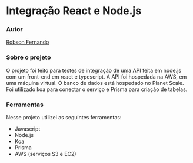 # Integração React e Node.js

### Autor
[Robson Fernando](https://www.linkedin.com/in/robsonffdossantos/)

### Sobre o projeto
O projeto foi feito para testes de integração de uma API feita em node.js com um front-end em react e typescript. A API foi hospedada na AWS, em uma máquina virtual. O banco de dados está hospedado no Planet Scale. Foi utilizado koa para conectar o serviço e Prisma para criação de tabelas.

### Ferramentas
Nesse projeto utilizei as seguintes ferramentas:

* Javascript
* Node.js
* Koa
* Prisma
* AWS (serviços S3 e EC2)
